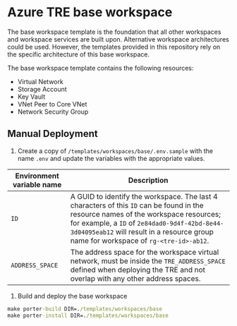 # Azure TRE base workspace

The base workspace template is the foundation that all other workspaces and workspace services are built upon. Alternative workspace architectures could be used. However, the templates provided in this repository rely on the specific architecture of this base workspace.

The base workspace template contains the following resources:

- Virtual Network
- Storage Account
- Key Vault
- VNet Peer to Core VNet
- Network Security Group

## Manual Deployment

1. Create a copy of `/templates/workspaces/base/.env.sample` with the name `.env` and update the variables with the appropriate values.

  | Environment variable name | Description |
  | ------------------------- | ----------- |
  | `ID` | A GUID to identify the workspace. The last 4 characters of this `ID` can be found in the resource names of the workspace resources; for example, a `ID` of `2e84dad0-9d4f-42bd-8e44-3d04095eab12` will result in a resource group name for workspace of `rg-<tre-id>-ab12`. |
  | `ADDRESS_SPACE` | The address space for the workspace virtual network, must be inside the `TRE_ADDRESS_SPACE` defined when deploying the TRE and not overlap with any other address spaces. |

1. Build and deploy the base workspace

  ```cmd
  make porter-build DIR=./templates/workspaces/base
  make porter-install DIR=./templates/workspaces/base
  ```
